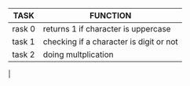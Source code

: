 | TASK | FUNCTION |
| ----- | ------- |
| rask 0 | returns 1 if character is uppercase |
| task 1 | checking if a character is digit or not |
| task 2 | doing multplication |
| 